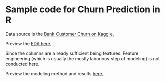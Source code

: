 # Sample code for Churn Prediction in R

Data source is the [Bank Customer Churn on Kaggle.](https://www.kaggle.com/datasets/santoshd3/bank-customers?resource=download)

Preview the [EDA here.](https://rpubs.com/ytk77/churn_dataset_EDA)

Since the columns are already sufficient being features. Feature engineering (which is usually the mostly laborious step of modeling) is not conducted here.

Preview the modeling method and results [here.](https://rpubs.com/ytk77/churn_prediction_demo)
